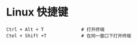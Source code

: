 Linux 快捷键
====================================

```
Ctrl + Alt + T              # 打开终端
Ctel + Shift +T             # 在同一窗口下打开终端
```